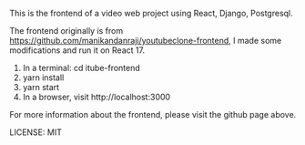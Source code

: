 This is the frontend of a video web project using React, Django, Postgresql.

The frontend originally is from https://github.com/manikandanraji/youtubeclone-frontend, I made some modifications and run it on React 17. 

1. In a terminal: cd itube-frontend
2. yarn install
3. yarn start
4. In a browser, visit http://localhost:3000 

For more information about the frontend, please visit the github page above.

LICENSE: MIT
